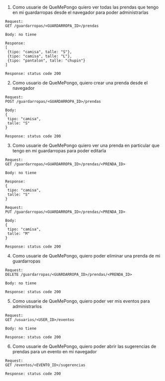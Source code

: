 1) Como usuarie de QueMePongo quiero ver todas las prendas que tengo en mi guardarropas desde el navegador para poder administrarlas
```
Request:
GET /guardarropas/<GUARDARROPA_ID>/prendas

Body: no tiene

Response:
[
 {tipo: "camisa", talle: "S"},
 {tipo: "camisa", talle: "L"},
 {tipo: "pantalon", talle: "chupin"}
]

Response: status code 200
```
2) Como usuario de QueMePongo, quiero crear una prenda desde el navegador
```
Request:
POST /guardarropas/<GUARDARROPA_ID>/prendas

Body:
{
 tipo: "camisa",
 talle: "S"
}

Response: status code 200
```
3) Como usuarie de QueMePongo quiero ver una prenda en particular que tengo en mi guardarropas para poder editarla
```
Request:
GET /guardarropas/<GUARDARROPA_ID>/prendas/<PRENDA_ID>

Body: no tiene

Response:
{
 tipo: "camisa",
 talle: "S"
}

Request:
PUT /guardarropas/<GUARDARROPA_ID>/prendas/<PRENDA_ID>

Body:
{
 tipo: "camisa",
 talle: "M"
}

Response: status code 200
```

4) Como usuarie de QueMePongo, quiero poder eliminar una prenda de mi guardarropas
```
Request:
DELETE /guardarropas/<GUARDARROPA_ID>/prendas/<PRENDA_ID>

Body: no tiene

Response: status code 200
```

5) Como usuarie de QueMePongo, quiero poder ver mis eventos para administrarlos
```
Request:
GET /usuarios/<USER_ID>/eventos

Body: no tiene

Response: status code 200
```
6) Como usuarie de QueMePongo, quiero poder abrir las sugerencias de prendas para un evento en mi navegador
```
Request:
GET /eventos/<EVENTO_ID>/sugerencias

Response: status code 200
```